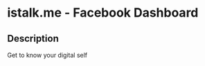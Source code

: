 istalk.me - Facebook Dashboard
=========================

Description
----------------------------
Get to know your digital self

